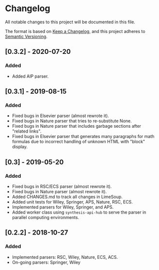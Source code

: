 # Changelog
All notable changes to this project will be documented in this file.

The format is based on [Keep a Changelog](https://keepachangelog.com/en/1.0.0/),
and this project adheres to [Semantic Versioning](https://semver.org/spec/v2.0.0.html).

## [0.3.2] - 2020-07-20
### Added
- Added AIP parser.

## [0.3.1] - 2019-08-15
### Added
- Fixed bugs in Elsevier parser (almost rewrote it).
- Fixed bugs in Nature parser that tries to re-substitute None.
- Fixed bugs in Nature parser that includes garbage sections after "related links".
- Fixed bugs in Elsevier parser that generates many paragraphs for math formulas
due to incorrect handling of unknown HTML with "block" display.

## [0.3] - 2019-05-20
### Added
- Fixed bugs in RSC/ECS parser (almost rewrote it).
- Fixed bugs in Nature parser (almost rewrote it).
- Added CHANGES.md to track all changes in LimeSoup.
- Added unit tests for Wiley, Springer, APS, Nature, RSC, ECS.
- Implemented parsers for Wiley, Springer, and APS.
- Added worker class using `synthesis-api-hub` to serve the parser in parallel computing environments.

## [0.2.2] - 2018-10-27
### Added
- Implemented parsers: RSC, Wiley, Nature, ECS, ACS.
- On-going parsers: Springer, Wiley
